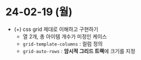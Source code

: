 # 24-02-19 (월)

- (+) css grid 제대로 이해하고 구현하기
  - 열 2개, 총 아이템 개수가 미정인 케이스
  - `grid-template-columns` : 컬럼 정의
  - `grid-auto-rows` : **암시적 그리드 트랙**에 크기를 지정